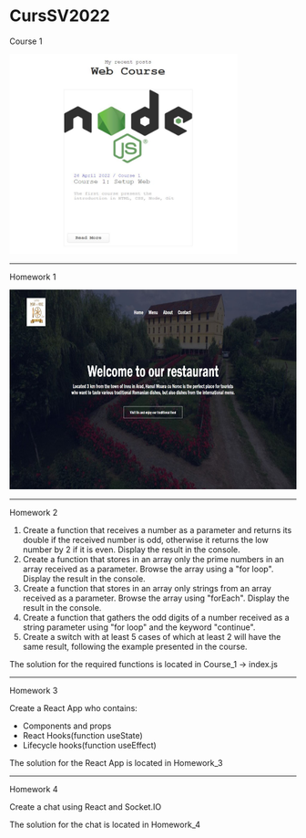 # CursSV2022
Course 1
<p float="left">
  <img src="https://github.com/iulianigas/CursSV2022/blob/main/Course_1/blog.jpg" width="400" height="350" />
</p>

<hr class="solid"

Homework 1
<p float="left">
  <img src="https://github.com/iulianigas/CursSV2022/blob/main/Homework_1/images/restaurant.JPG" width="800" height="350" />
</p>

<hr class="solid"

Homework 2
<ol>
  <li>Create a function that receives a number as a parameter and returns its double if the received number is odd, otherwise it returns the low number by 2 if it is even. Display the result in the console.</li>
  <li>Create a function that stores in an array only the prime numbers in an array received as a parameter. Browse the array using a "for loop". Display the result in the console.</li>
  <li>Create a function that stores in an array only strings from an array received as a parameter. Browse the array using "forEach". Display the result in the console.   </li>
  <li>Create a function that gathers the odd digits of a number received as a string parameter using "for loop" and the keyword "continue".</li>
  <li>Create a switch with at least 5 cases of which at least 2 will have the same result, following the example presented in the course.</li>
</ol>
<p>The solution for the required functions is located in Course_1 -> index.js </p>

<hr class="solid"

Homework 3
<p>Create a React App who contains: </p>
<ul>
  <li>Components and props</li>
  <li>React Hooks(function useState)</li>
  <li>Lifecycle hooks(function useEffect)</li>
</ul>
<p>The solution for the React App is located in Homework_3 </p>

<hr class="solid"
  
Homework 4
<p>Create a chat using React and Socket.IO </p>
<p>The solution for the chat is located in Homework_4 </p>
